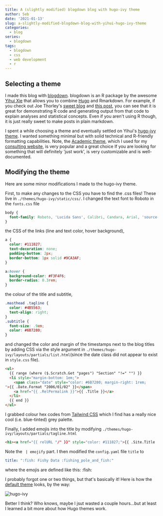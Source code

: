 ```yaml
---
title: A (slightly modified) blogdown blog with hugo-ivy theme
author: Seb
date: '2021-01-13'
slug: a-slightly-modified-blogdown-blog-with-yihui-hugo-ivy-theme
categories:
  - blog
series:
  - blogdown
tags:
  - blogdown
  - css
  - web development
  - r
---
```


## Selecting a theme
I made this blog with [blogdown](https://bookdown.org/yihui/blogdown/). blogdown is an R package by the awesome [Yihui Xie](https://yihui.org/en/about/) that allows you to combine [Hugo](https://gohugo.io/) and Rmarkdown. For example, if you check out Joe Thorley's [sweet blog](https://www.joethorley.io/) and [this post](https://www.joethorley.io/post/2019/exponential-growth/), you can see that it is great for demonstrating R code and generating output from that code to explain analyses and statistical concepts. Even if you aren't using R though, it is just really sweet to make posts in plain markdown. 

I spent a while choosing a theme and eventually settled on Yihui's [hugo-ivy theme](https://github.com/yihui/hugo-ivy). I wanted something minimal but with solid technical and R-friendly formatting capabilities. Note, the [Academic theme](https://themes.gohugo.io/academic/), which I used for my [consulting website](https://northbeachconsulting.ca/), is very popular and a great choice If you are looking for something that will definitely 'just work', is very customizable and is well-documented.

## Modifying the theme
Here are some minor modifications I made to the hugo-ivy theme.

First, to make any changes to the CSS you have to find the .css files! These live in `./themes/hugo-ivy/static/css/`.
I changed the text font to Roboto in the `fonts.css` file
```css
body {
  font-family: Roboto, 'Lucida Sans', Calibri, Candara, Arial, 'source-han-serif-sc', 'Source Han Serif SC', 'Source Han Serif CN', 'Source Han Serif TC', 'Source Han Serif TW', 'Source Han Serif', 'Songti SC', 'Microsoft YaHei', sans-serif;
}
```
the CSS of the links (line and text color, hover background),
```css
a {
  color: #111827;
  text-decoration: none;
  padding-bottom: 2px;
  border-bottom: 1px solid #9CA3AF;
}

a:hover {
  background-color: #F3F4F6;
  border-radius: 0.3rem;
}
```
the colour of the title and subtitle,
```css
.masthead .tagline {
  color: #4B5563;
  text-align: right;
}
.subtitle {
  font-size: .9em;
  color: #6B7280;
}
```
and changed the color and margin of the timestamps next to the blog titles by adding CSS via the style argument in `./themes/hugo-ivy/layouts/partials/list.html`(since the date class did not appear to exist in `style.css` file).

```html
<ul>
  {{ range (where ($.Scratch.Get "pages") "Section" "!=" "") }}
  <li style="margin-bottom: 1em;">
    <span class="date" style="color: #6B7280; margin-right: 1rem;
">{{ .Date.Format "2006/01/02" }}</span>
    <a href="{{ .RelPermalink }}">{{ .Title }}</a>
  </li>
  {{ end }}
</ul>
```
I grabbed colour hex codes from [Tailwind CSS](https://tailwindcss.com/docs/customizing-colors) which I find has a really nice cool (i.e. blue-tinted) grey palette.

Finally, I added emojis into the title by modifying `./themes/hugo-ivy/layouts/partials/tagline.html`
```html
<h1><a href="{{ relURL "/" }}" style="color: #111827;">{{ .Site.Title | emojify }}</a></h1>
```
Note the ` | emojify` part. I then modified the `config.yaml` file `title` to
```yaml
title: ":fish: Fishy Data :fishing_pole_and_fish:"
```
where the emojis are defined like this: \:fish\:

I probably forgot one or two things, but that's basically it! Here is how the [default theme](https://ivy.yihui.org/) looks, by the way:

![hugo-ivy](/img/hugo-ivy.png)

Better I think? Who knows, maybe I jsut wasted a couple hours...but at least I learned a bit more about how Hugo themes work.
